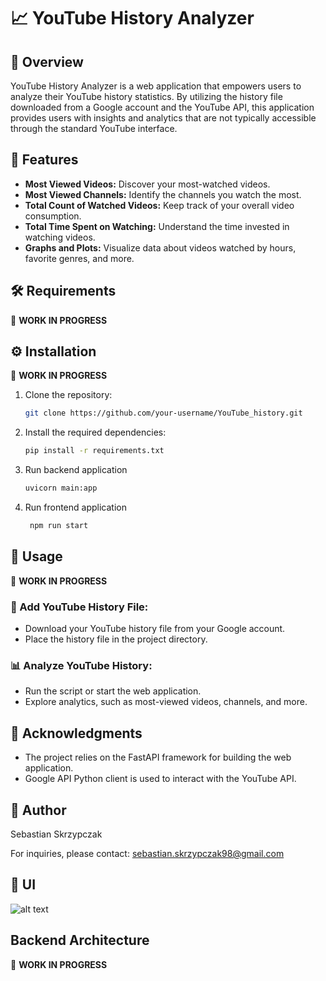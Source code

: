 # 📈 YouTube History Analyzer

## 📝 Overview

YouTube History Analyzer is a web application that empowers users to analyze their YouTube history statistics. By utilizing the history file downloaded from a Google account and the YouTube API, this application provides users with insights and analytics that are not typically accessible through the standard YouTube interface.

## 🚀 Features

- **Most Viewed Videos:** Discover your most-watched videos.
- **Most Viewed Channels:** Identify the channels you watch the most.
- **Total Count of Watched Videos:** Keep track of your overall video consumption.
- **Total Time Spent on Watching:** Understand the time invested in watching videos.
- **Graphs and Plots:** Visualize data about videos watched by hours, favorite genres, and more.

## 🛠️ Requirements

🚧 **WORK IN PROGRESS**

## ⚙️ Installation

🚧 **WORK IN PROGRESS**

1. Clone the repository:

    ```bash
    git clone https://github.com/your-username/YouTube_history.git
    ```

2. Install the required dependencies:

    ```bash
    pip install -r requirements.txt
    ```
    
3. Run backend application
   
    ```bash
    uvicorn main:app
    ```

4. Run frontend application
   ```bash
    npm run start
    ```

## 🚀 Usage

🚧 **WORK IN PROGRESS**

### 📁 Add YouTube History File:

- Download your YouTube history file from your Google account.
- Place the history file in the project directory.

### 📊 Analyze YouTube History:

- Run the script or start the web application.
- Explore analytics, such as most-viewed videos, channels, and more.

## 🙌 Acknowledgments

- The project relies on the FastAPI framework for building the web application.
- Google API Python client is used to interact with the YouTube API.

## 👤 Author

Sebastian Skrzypczak

For inquiries, please contact: sebastian.skrzypczak98@gmail.com

## 📸 UI

![alt text](1.png)

## Backend Architecture

🚧 **WORK IN PROGRESS**


